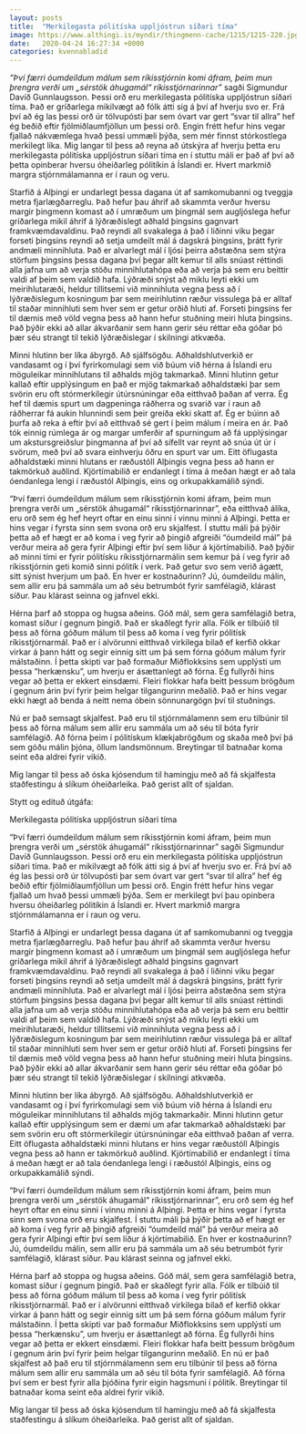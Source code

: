 ```yaml
---
layout: posts
title:  "Merkilegasta pólitíska uppljóstrun síðari tíma"
image: https://www.althingi.is/myndir/thingmenn-cache/1215/1215-220.jpg
date:   2020-04-24 16:27:34 +0000
categories: kvennabladid
---
```

*“Því færri óumdeildum málum sem ríkisstjórnin komi áfram, þeim mun þrengra verði um „sérstök áhugamál“ ríkisstjórnarinnar”* sagði Sigmundur Davíð Gunnlaugsson. Þessi orð eru merkilegasta pólitíska uppljóstrun síðari tíma. Það er gríðarlega mikilvægt að fólk átti sig á því af hverju svo er. Frá því að ég las þessi orð úr tölvupósti þar sem óvart var gert “svar til allra” hef ég beðið eftir fjölmiðlaumfjöllun um þessi orð. Engin frétt hefur hins vegar fjallað nákvæmlega hvað þessi ummæli þýða, sem mér finnst stórkostlega merkilegt líka. Mig langar til þess að reyna að útskýra af hverju þetta eru merkilegasta pólitíska uppljóstrun síðari tíma en í stuttu máli er það af því að þetta opinberar hversu óheiðarleg pólitíkin á Íslandi er. Hvert markmið margra stjórnmálamanna er í raun og veru.

Starfið á Alþingi er undarlegt þessa dagana út af samkomubanni og tveggja metra fjarlægðarreglu. Það hefur þau áhrif að skammta verður hversu margir þingmenn komast að í umræðum um þingmál sem augljóslega hefur gríðarlega mikil áhrif á lýðræðislegt aðhald þingsins gagnvart framkvæmdavaldinu. Það reyndi all svakalega á það í liðinni viku þegar forseti þingsins reyndi að setja umdeilt mál á dagskrá þingsins, þrátt fyrir andmæli minnihluta. Það er alvarlegt mál í ljósi þeirra aðstæðna sem stýra störfum þingsins þessa dagana því þegar allt kemur til alls snúast réttindi alla jafna um að verja stöðu minnihlutahópa eða að verja þá sem eru beittir valdi af þeim sem valdið hafa. Lýðræði snýst að miklu leyti ekki um meirihlutaræði, heldur tillitsemi við minnihluta vegna þess að í lýðræðislegum kosningum þar sem meirihlutinn ræður vissulega þá er alltaf til staðar minnihluti sem hver sem er getur orðið hluti af. Forseti þingsins fer til dæmis með völd vegna þess að hann hefur stuðning meiri hluta þingsins. Það þýðir ekki að allar ákvarðanir sem hann gerir séu réttar eða góðar þó þær séu strangt til tekið lýðræðislegar í skilningi atkvæða.

Minni hlutinn ber líka ábyrgð. Að sjálfsögðu. Aðhaldshlutverkið er vandasamt og í því fyrirkomulagi sem við búum við hérna á Íslandi eru möguleikar minnihlutans til aðhalds mjög takmarkað. Minni hlutinn getur kallað eftir upplýsingum en það er mjög takmarkað aðhaldstæki þar sem svörin eru oft stórmerkilegir útúrsnúningar eða eitthvað þaðan af verra. Ég hef til dæmis spurt um dagpeninga ráðherra og svarið var í raun að ráðherrar fá aukin hlunnindi sem þeir greiða ekki skatt af. Ég er búinn að þurfa að reka á eftir því að eitthvað sé gert í þeim málum í meira en ár. Það tók einnig rúmlega ár og margar umferðir af spurningum að fá upplýsingar um akstursgreiðslur þingmanna af því að sífellt var reynt að snúa út úr í svörum, með því að svara einhverju öðru en spurt var um. Eitt öflugasta aðhaldstæki minni hlutans er ræðustóll Alþingis vegna þess að hann er takmörkuð auðlind. Kjörtímabilið er endanlegt í tíma á meðan hægt er að tala óendanlega lengi í ræðustól Alþingis, eins og orkupakkamálið sýndi.

 “Því færri óumdeildum málum sem ríkisstjórnin komi áfram, þeim mun þrengra verði um „sérstök áhugamál“ ríkisstjórnarinnar”, eða eitthvað álíka, eru orð sem ég hef heyrt oftar en einu sinni í vinnu minni á Alþingi. Þetta er hins vegar í fyrsta sinn sem svona orð eru skjalfest. Í stuttu máli þá þýðir þetta að ef hægt er að koma í veg fyrir að þingið afgreiði “óumdeild mál” þá verður meira að gera fyrir Alþingi eftir því sem líður á kjörtímabilið. Það þýðir að minni tími er fyrir pólitísku ríkisstjórnarmálin sem kemur þá í veg fyrir að ríkisstjórnin geti komið sinni pólitík í verk. Það getur svo sem verið ágætt, sitt sýnist hverjum um það. En hver er kostnaðurinn? Jú, óumdeildu málin, sem allir eru þá sammála um að séu betrumbót fyrir samfélagið, klárast síður. Þau klárast seinna og jafnvel ekki. 

Hérna þarf að stoppa og hugsa aðeins. Góð mál, sem gera samfélagið betra, komast síður í gegnum þingið. Það er skaðlegt fyrir alla. Fólk er tilbúið til þess að fórna góðum málum til þess að koma í veg fyrir pólitísk ríkisstjórnarmál. Það er í alvörunni eitthvað virkilega bilað ef kerfið okkar virkar á þann hátt og segir einnig sitt um þá sem fórna góðum málum fyrir málstaðinn. Í þetta skipti var það formaður Miðflokksins sem upplýsti um þessa “herkænsku”, um hverju er ásættanlegt að fórna. Ég fullyrði hins vegar að þetta er ekkert einsdæmi. Fleiri flokkar hafa beitt þessum brögðum í gegnum árin því fyrir þeim helgar tilgangurinn meðalið. Það er hins vegar ekki hægt að benda á neitt nema óbein sönnunargögn því til stuðnings. 

Nú er það semsagt skjalfest. Það eru til stjórnmálamenn sem eru tilbúnir til þess að fórna málum sem allir eru sammála um að séu til bóta fyrir samfélagið. Að fórna þeim í pólitískum klækjabrögðum og skaða með því þá sem góðu málin þjóna, öllum landsmönnum. Breytingar til batnaðar koma seint eða aldrei fyrir vikið. 

Mig langar til þess að óska kjósendum til hamingju með að fá skjalfesta staðfestingu á slíkum óheiðarleika. Það gerist allt of sjaldan.

Stytt og edituð útgáfa:

Merkilegasta pólitíska uppljóstrun síðari tíma

“Því færri óumdeildum málum sem ríkisstjórnin komi áfram, þeim mun þrengra verði um „sérstök áhugamál“ ríkisstjórnarinnar” sagði Sigmundur Davíð Gunnlaugsson. Þessi orð eru ein merkilegasta pólitíska uppljóstrun síðari tíma. Það er mikilvægt að fólk átti sig á því af hverju svo er. Frá því að ég las þessi orð úr tölvupósti þar sem óvart var gert “svar til allra” hef ég beðið eftir fjölmiðlaumfjöllun um þessi orð. Engin frétt hefur hins vegar fjallað um hvað þessi ummæli þýða. Sem er merkilegt því þau opinbera hversu óheiðarleg pólitíkin á Íslandi er. Hvert markmið margra stjórnmálamanna er í raun og veru.

Starfið á Alþingi er undarlegt þessa dagana út af samkomubanni og tveggja metra fjarlægðarreglu. Það hefur þau áhrif að skammta verður hversu margir þingmenn komast að í umræðum um þingmál sem augljóslega hefur gríðarlega mikil áhrif á lýðræðislegt aðhald þingsins gagnvart framkvæmdavaldinu. Það reyndi all svakalega á það í liðinni viku þegar forseti þingsins reyndi að setja umdeilt mál á dagskrá þingsins, þrátt fyrir andmæli minnihluta. Það er alvarlegt mál í ljósi þeirra aðstæðna sem stýra störfum þingsins þessa dagana því þegar allt kemur til alls snúast réttindi alla jafna um að verja stöðu minnihlutahópa eða að verja þá sem eru beittir valdi af þeim sem valdið hafa. Lýðræði snýst að miklu leyti ekki um meirihlutaræði, heldur tillitsemi við minnihluta vegna þess að í lýðræðislegum kosningum þar sem meirihlutinn ræður vissulega þá er alltaf til staðar minnihluti sem hver sem er getur orðið hluti af. Forseti þingsins fer til dæmis með völd vegna þess að hann hefur stuðning meiri hluta þingsins. Það þýðir ekki að allar ákvarðanir sem hann gerir séu réttar eða góðar þó þær séu strangt til tekið lýðræðislegar í skilningi atkvæða.

Minni hlutinn ber líka ábyrgð. Að sjálfsögðu. Aðhaldshlutverkið er vandasamt og í því fyrirkomulagi sem við búum við hérna á Íslandi eru möguleikar minnihlutans til aðhalds mjög takmarkaðir. Minni hlutinn getur kallað eftir upplýsingum sem er dæmi um afar takmarkað aðhaldstæki þar sem svörin eru oft stórmerkilegir útúrsnúningar eða eitthvað þaðan af verra. Eitt öflugasta aðhaldstæki minni hlutans er hins vegar ræðustóll Alþingis vegna þess að hann er takmörkuð auðlind. Kjörtímabilið er endanlegt í tíma á meðan hægt er að tala óendanlega lengi í ræðustól Alþingis, eins og orkupakkamálið sýndi.

 “Því færri óumdeildum málum sem ríkisstjórnin komi áfram, þeim mun þrengra verði um „sérstök áhugamál“ ríkisstjórnarinnar”, eru orð sem ég hef heyrt oftar en einu sinni í vinnu minni á Alþingi. Þetta er hins vegar í fyrsta sinn sem svona orð eru skjalfest. Í stuttu máli þá þýðir þetta að ef hægt er að koma í veg fyrir að þingið afgreiði “óumdeild mál” þá verður meira að gera fyrir Alþingi eftir því sem líður á kjörtímabilið. En hver er kostnaðurinn? Jú, óumdeildu málin, sem allir eru þá sammála um að séu betrumbót fyrir samfélagið, klárast síður. Þau klárast seinna og jafnvel ekki. 

Hérna þarf að stoppa og hugsa aðeins. Góð mál, sem gera samfélagið betra, komast síður í gegnum þingið. Það er skaðlegt fyrir alla. Fólk er tilbúið til þess að fórna góðum málum til þess að koma í veg fyrir pólitísk ríkisstjórnarmál. Það er í alvörunni eitthvað virkilega bilað ef kerfið okkar virkar á þann hátt og segir einnig sitt um þá sem fórna góðum málum fyrir málstaðinn. Í þetta skipti var það formaður Miðflokksins sem upplýsti um þessa “herkænsku”, um hverju er ásættanlegt að fórna. Ég fullyrði hins vegar að þetta er ekkert einsdæmi. Fleiri flokkar hafa beitt þessum brögðum í gegnum árin því fyrir þeim helgar tilgangurinn meðalið. 
En nú er það skjalfest að það eru til stjórnmálamenn sem eru tilbúnir til þess að fórna málum sem allir eru sammála um að séu til bóta fyrir samfélagið. Að fórna því sem er best fyrir alla þjóðina fyrir eigin hagsmuni í pólitík. Breytingar til batnaðar koma seint eða aldrei fyrir vikið. 

Mig langar til þess að óska kjósendum til hamingju með að fá skjalfesta staðfestingu á slíkum óheiðarleika. Það gerist allt of sjaldan.
